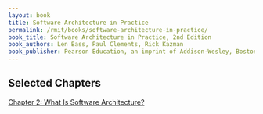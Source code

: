 ```yaml
---
layout: book
title: Software Architecture in Practice
permalink: /rmit/books/software-architecture-in-practice/
book_title: Software Architecture in Practice, 2nd Edition
book_authors: Len Bass, Paul Clements, Rick Kazman
book_publisher: Pearson Education, an imprint of Addison-Wesley, Boston MA, 2003
---
```


## Selected Chapters

[Chapter 2: What Is Software Architecture?](./chapter-02/)